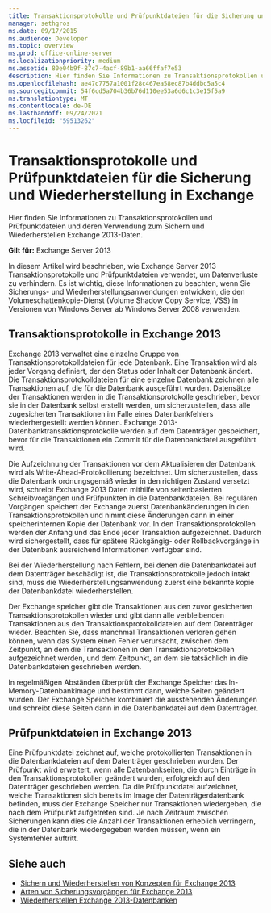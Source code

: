 ```yaml
---
title: Transaktionsprotokolle und Prüfpunktdateien für die Sicherung und Wiederherstellung in Exchange
manager: sethgros
ms.date: 09/17/2015
ms.audience: Developer
ms.topic: overview
ms.prod: office-online-server
ms.localizationpriority: medium
ms.assetid: 80e04b9f-87c7-4acf-89b1-aa66ffaf7e53
description: Hier finden Sie Informationen zu Transaktionsprotokollen und Prüfpunktdateien und deren Verwendung zum Sichern und Wiederherstellen Exchange 2013-Daten.
ms.openlocfilehash: ae47c7757a1001f28c467ea58ec87b4ddbc5a5c4
ms.sourcegitcommit: 54f6cd5a704b36b76d110ee53a6d6c1c3e15f5a9
ms.translationtype: MT
ms.contentlocale: de-DE
ms.lasthandoff: 09/24/2021
ms.locfileid: "59513262"
---
```

# <a name="transaction-logs-and-checkpoint-files-for-backup-and-restore-in-exchange"></a>Transaktionsprotokolle und Prüfpunktdateien für die Sicherung und Wiederherstellung in Exchange

Hier finden Sie Informationen zu Transaktionsprotokollen und Prüfpunktdateien und deren Verwendung zum Sichern und Wiederherstellen Exchange 2013-Daten.
  
**Gilt für:** Exchange Server 2013 
  
In diesem Artikel wird beschrieben, wie Exchange Server 2013 Transaktionsprotokolle und Prüfpunktdateien verwendet, um Datenverluste zu verhindern. Es ist wichtig, diese Informationen zu beachten, wenn Sie Sicherungs- und Wiederherstellungsanwendungen entwickeln, die den Volumeschattenkopie-Dienst (Volume Shadow Copy Service, VSS) in Versionen von Windows Server ab Windows Server 2008 verwenden.
  
## <a name="transaction-logs-in-exchange-2013"></a>Transaktionsprotokolle in Exchange 2013

Exchange 2013 verwaltet eine einzelne Gruppe von Transaktionsprotokolldateien für jede Datenbank. Eine Transaktion wird als jeder Vorgang definiert, der den Status oder Inhalt der Datenbank ändert. Die Transaktionsprotokolldateien für eine einzelne Datenbank zeichnen alle Transaktionen auf, die für die Datenbank ausgeführt wurden. Datensätze der Transaktionen werden in die Transaktionsprotokolle geschrieben, bevor sie in der Datenbank selbst erstellt werden, um sicherzustellen, dass alle zugesicherten Transaktionen im Falle eines Datenbankfehlers wiederhergestellt werden können. Exchange 2013-Datenbanktransaktionsprotokolle werden auf dem Datenträger gespeichert, bevor für die Transaktionen ein Commit für die Datenbankdatei ausgeführt wird. 
  
Die Aufzeichnung der Transaktionen vor dem Aktualisieren der Datenbank wird als Write-Ahead-Protokollierung bezeichnet. Um sicherzustellen, dass die Datenbank ordnungsgemäß wieder in den richtigen Zustand versetzt wird, schreibt Exchange 2013 Daten mithilfe von seitenbasierten Schreibvorgängen und Prüfpunkten in die Datenbankdateien. Bei regulären Vorgängen speichert der Exchange zuerst Datenbankänderungen in den Transaktionsprotokollen und nimmt diese Änderungen dann in einer speicherinternen Kopie der Datenbank vor. In den Transaktionsprotokollen werden der Anfang und das Ende jeder Transaktion aufgezeichnet. Dadurch wird sichergestellt, dass für spätere Rückgängig- oder Rollbackvorgänge in der Datenbank ausreichend Informationen verfügbar sind.
  
Bei der Wiederherstellung nach Fehlern, bei denen die Datenbankdatei auf dem Datenträger beschädigt ist, die Transaktionsprotokolle jedoch intakt sind, muss die Wiederherstellungsanwendung zuerst eine bekannte kopie der Datenbankdatei wiederherstellen.
  
Der Exchange speicher gibt die Transaktionen aus den zuvor gesicherten Transaktionsprotokollen wieder und gibt dann alle verbleibenden Transaktionen aus den Transaktionsprotokolldateien auf dem Datenträger wieder. Beachten Sie, dass manchmal Transaktionen verloren gehen können, wenn das System einen Fehler verursacht, zwischen dem Zeitpunkt, an dem die Transaktionen in den Transaktionsprotokollen aufgezeichnet werden, und dem Zeitpunkt, an dem sie tatsächlich in die Datenbankdateien geschrieben werden. 
  
In regelmäßigen Abständen überprüft der Exchange Speicher das In-Memory-Datenbankimage und bestimmt dann, welche Seiten geändert wurden. Der Exchange Speicher kombiniert die ausstehenden Änderungen und schreibt diese Seiten dann in die Datenbankdatei auf dem Datenträger.
  
## <a name="checkpoint-files-in-exchange-2013"></a>Prüfpunktdateien in Exchange 2013

Eine Prüfpunktdatei zeichnet auf, welche protokollierten Transaktionen in die Datenbankdateien auf dem Datenträger geschrieben wurden. Der Prüfpunkt wird erweitert, wenn alle Datenbankseiten, die durch Einträge in den Transaktionsprotokollen geändert wurden, erfolgreich auf den Datenträger geschrieben werden. Da die Prüfpunktdatei aufzeichnet, welche Transaktionen sich bereits im Image der Datenträgerdatenbank befinden, muss der Exchange Speicher nur Transaktionen wiedergeben, die nach dem Prüfpunkt aufgetreten sind. Je nach Zeitraum zwischen Sicherungen kann dies die Anzahl der Transaktionen erheblich verringern, die in der Datenbank wiedergegeben werden müssen, wenn ein Systemfehler auftritt.
  
## <a name="see-also"></a>Siehe auch

- [Sichern und Wiederherstellen von Konzepten für Exchange 2013](backup-and-restore-concepts-for-exchange-2013.md)
- [Arten von Sicherungsvorgängen für Exchange 2013](types-of-backup-operations-for-exchange-2013.md)
- [Wiederherstellen Exchange 2013-Datenbanken](restoring-exchange-2013-databases.md)
    

